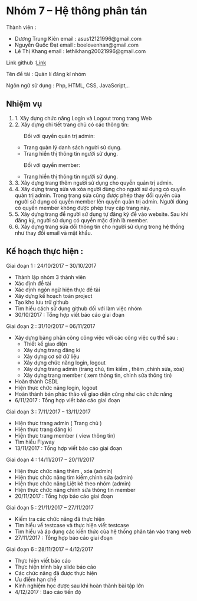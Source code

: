 <h1>Nhóm 7 – Hệ thông phân tán</h1>
<p>Thành viên :</p>
<ul>
<li>Dương Trung Kiên email : asus12121996@gmail.com</li>
<li>Nguyễn Quốc Đạt email : boelovenhan@gmail.com</li>
<li>Lê Thị Khang email : lethikhang20021996@gmail.com </li>
</ul>
<p>Link github :<a href="https://github.com/Nhom7HeThongPhanTan/4324-HeThongPhanTan-Nhom7">Link</a></p>
<p>Tên đề tài : Quản lí đăng kí nhóm</p>
<p>Ngôn ngữ sử dụng : Php, HTML, CSS, JavaScript,..</p>
<h2>Nhiệm vụ</h2>
<ol>
<li>1. Xây dựng chức năng Login và Logout trong trang Web</li>
<li>2. Xây dựng chi tiết trang chủ có các thông tin:
<ul>
<p>Đối với quyền quản trị admin:</p>
<li>Trang quản lý danh sách người sử dụng.</li>
<li>Trang hiển thị thông tin người sử dụng.</li>
<p>Đối với quyền member:</p>
<li>Trang hiển thị thông tin người sử dụng.</li>
</ul>
</li>
<li>3. Xây dựng trang thêm người sử dụng cho quyền quản trị admin.</li>
<li>4. Xây dựng trang sửa và xóa người dùng cho người sử dụng có quyền quản trị admin. Trong trang sửa cũng được phép thay đổi quyền của người sử dụng có quyền member lên quyền quản trị admin. Người dùng có quyền member không được phép truy cập trang này.</li>
<li>5. Xây dựng trang để người sử dụng tự đăng ký để vào website. Sau khi đăng ký, người sử dụng có quyền mặc định là member.</li>
<li>6. Xây dựng trang sửa đổi thông tin cho người sử dụng trong hệ thống như thay đổi email và mật khẩu.</li>
</ol>
<h2>Kế hoạch thực hiện :</h2>
<p>Giai đoạn 1 : 24/10/2017 – 30/10/2017</p>
<ul>
<li>Thành lập nhóm 3 thành viên</li>
<li>Xác định đề tài</li>
<li>Xác định ngôn ngữ hiện thực đề tài</li>
<li>Xây dựng kế hoạch toàn project</li>
<li>Tạo kho lưu trữ github</li>
<li>Tìm hiểu cách sử dụng github đối với làm việc nhóm</li>
<li>30/10/2017 : Tổng hợp viết báo cáo giai đoạn</li>
</ul>
<p>Giai đoạn 2 : 31/10/2017 – 06/11/2017</p>
<ul>
<li>Xây dựng bảng phân công công việc với các công việc cụ thể sau :
<ul>
<li>Thiết kế giao diện</li>
<li>Xây dựng trang đăng kí</li>
<li>Xây dựng cơ sở dữ liệu</li>
<li>Xây dựng chức năng login, logout</li>
<li>Xây dựng trang admin (trang chủ, tìm kiếm , thêm ,chỉnh sửa, xóa)</li>
<li>Xây dựng trang member ( xem thông tin, chỉnh sửa thông tin)</li>
</ul>
</li>
<li>Hoàn thành CSDL</li>
<li>Hiện thực chức năng login, logout</li>
<li>Hoàn thành bản phác thảo về giao diện cũng như các chức năng</li>
<li>6/11/2017 : Tổng hợp viết báo cáo giai đoạn</li>
</ul>
<p>Giai đoạn 3 : 7/11/2017 – 13/11/2017</p>
<ul>
<li>Hiện thực trang admin ( Trang chủ )</li>
<li>Hiện thực trang đăng kí</li>
<li>Hiện thực trang member ( view thông tin)</li>
<li>Tìm hiểu Flyway</li>
<li>13/11/2017 : Tổng hợp viết báo cáo giai đoạn</li>
</ul>
<p>Giai đoạn 4 : 14/11/2017 – 20/11/2017</p>
<ul>
<li>Hiện thực chức năng thêm , xóa (admin)</li>
<li>Hiện thực chức năng tìm kiếm,chỉnh sửa (admin)</li>
<li>Hiện thực chức năng Liệt kê theo nhóm (admin)</li>
<li>Hiện thực chức năng chỉnh sửa thông tin member</li>
<li>20/11/2017 : Tổng hợp báo cáo giai đoạn</li>
</ul>
<p>Giai đoạn 5 : 21/11/2017 – 27/11/2017</p>
<ul>
<li>Kiếm tra các chức năng đã thực hiện</li>
<li>Tìm hiểu về testcase và thực hiện viết testcase</li>
<li>Tìm hiểu và áp dụng các kiến thức của hệ thống phân tán vào trang web</li>
<li>27/11/2017 : Tổng hợp báo cáo giai đoạn</li>
</ul>
<p>Giai đoạn 6 : 28/11/2017 – 4/12/2017</p>
<ul>
<li>Thực hiện viết báo cáo</li>
<li>Thực hiện trình bày slide báo cáo</li>
<li>Các chức năng đã được thực hiện</li>
<li>Ưu điểm hạn chế</li>
<li>Kinh nghiệm học được sau khi hoàn thành bài tập lớn</li>
<li>4/12/2017 : Báo cáo tiến độ</li>
</ul>


